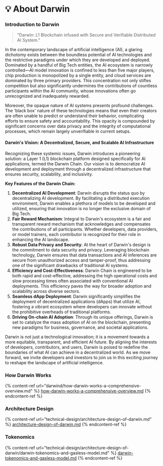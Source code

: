 # 💡 About Darwin

### Introduction to Darwin

> "Darwin: L1 Blockchain infused with Secure and Verifiable Distributed AI System."

In the contemporary landscape of artificial intelligence (AI), a glaring dichotomy exists between the boundless potential of AI technologies and the restrictive paradigms under which they are developed and deployed. Dominated by a handful of Big Tech entities, the AI ecosystem is narrowly controlled—AI model innovation is confined to less than five major players, chip production is monopolized by a single entity, and cloud services are dominated by three primary providers. This concentration not only stifles competition but also significantly undermines the contributions of countless participants within the AI community, whose innovations often go unrecognized and inadequately rewarded.

Moreover, the opaque nature of AI systems presents profound challenges. The 'black box' nature of these technologies means that even their creators are often unable to predict or understand their behavior, complicating efforts to ensure safety and accountability. This opacity is compounded by significant concerns over data privacy and the integrity of computational processes, which remain largely unverifiable in current setups.

#### Darwin's Vision: A Decentralized, Secure, and Scalable AI Infrastructure

Recognizing these systemic issues, Darwin introduces a pioneering solution: a Layer 1 (L1) blockchain platform designed specifically for AI applications, termed the Darwin Chain. Our vision is to democratize AI development and deployment through a decentralized infrastructure that ensures security, scalability, and inclusivity.

**Key Features of the Darwin Chain:**

1. **Decentralized AI Development**: Darwin disrupts the status quo by decentralizing AI development. By facilitating a distributed execution environment, Darwin enables a plethora of models to be developed and utilized, ensuring that innovation is no longer the exclusive domain of Big Tech.
2. **Fair Reward Mechanism**: Integral to Darwin's ecosystem is a fair and transparent reward mechanism that acknowledges and compensates the contributions of all participants. Whether developers, data providers, or model trainers, each contributor is recognized for their role in enhancing the AI landscape.
3. **Robust Data Privacy and Security**: At the heart of Darwin's design is the commitment to data security and privacy. Leveraging blockchain technology, Darwin ensures that data transactions and AI inferences are secure from unauthorized access and tamper-proof, thus addressing one of the significant drawbacks of traditional AI systems.
4. **Efficiency and Cost-Effectiveness**: Darwin Chain is engineered to be both rapid and cost-effective, addressing the high operational costs and slow processing times often associated with conventional AI deployments. This efficiency paves the way for broader adoption and scalability across diverse sectors.
5. **Seamless dApp Deployment**: Darwin significantly simplifies the deployment of decentralized applications (dApps) that utilize AI, fostering a vibrant ecosystem where developers can innovate without the prohibitive overheads of traditional platforms.
6. **Driving On-chain AI Adoption**: Through its unique offerings, Darwin is set to catalyze the mass adoption of AI on the blockchain, presenting new paradigms for business, governance, and societal applications.

Darwin is not just a technological innovation; it is a movement towards a more equitable, transparent, and efficient AI future. By aligning the interests of developers, contributors, and users, Darwin is poised to redefine the boundaries of what AI can achieve in a decentralized world. As we move forward, we invite developers and investors to join us in this exciting journey to reshape the landscape of artificial intelligence.

### How Darwin Works

{% content-ref url="darwind/how-darwin-works-a-comprehensive-overview.md" %}
[how-darwin-works-a-comprehensive-overview.md](darwind/how-darwin-works-a-comprehensive-overview.md)
{% endcontent-ref %}

### Architecture Design

{% content-ref url="technical-design/architecture-design-of-darwin.md" %}
[architecture-design-of-darwin.md](technical-design/architecture-design-of-darwin.md)
{% endcontent-ref %}

### Tokenomics

{% content-ref url="technical-design/architecture-design-of-darwin/darwin-tokenomics-and-gasless-model.md" %}
[darwin-tokenomics-and-gasless-model.md](technical-design/architecture-design-of-darwin/darwin-tokenomics-and-gasless-model.md)
{% endcontent-ref %}
